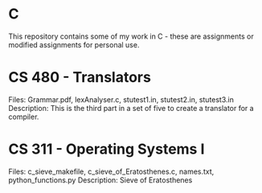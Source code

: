 # C
This repository contains some of my work in C - these are assignments or modified assignments for personal use.

# CS 480 - Translators
Files: Grammar.pdf, lexAnalyser.c, stutest1.in, stutest2.in, stutest3.in
Description: This is the third part in a set of five to create a translator for a compiler. 

# CS 311 - Operating Systems I
Files: c_sieve_makefile, c_sieve_of_Eratosthenes.c, names.txt, python_functions.py
Description: Sieve of Eratosthenes
